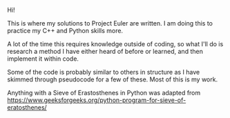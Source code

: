 Hi!

This is where my solutions to Project Euler are written. I am doing this to practice my C++ and Python skills more.

A lot of the time this requires knowledge outside of coding, so what I'll do is research a method I have either heard of before or learned, and then implement it within code.

Some of the code is probably similar to others in structure as I have skimmed through pseudocode for a few of these. Most of this is my work.

Anything with a Sieve of Erastosthenes in Python was adapted from https://www.geeksforgeeks.org/python-program-for-sieve-of-eratosthenes/
